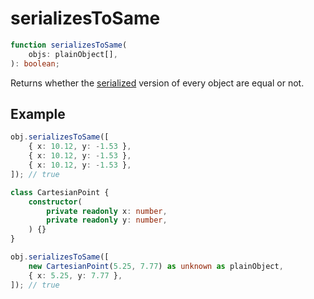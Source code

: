 # serializesToSame

```ts
function serializesToSame(
    objs: plainObject[],
): boolean;
```

Returns whether the [serialized](./serialize.md) version of every object are
equal or not.

## Example

```ts
obj.serializesToSame([
    { x: 10.12, y: -1.53 },
    { x: 10.12, y: -1.53 },
    { x: 10.12, y: -1.53 },
]); // true
```

```ts
class CartesianPoint {
    constructor(
        private readonly x: number,
        private readonly y: number,
    ) {}
}

obj.serializesToSame([
    new CartesianPoint(5.25, 7.77) as unknown as plainObject,
    { x: 5.25, y: 7.77 },
]); // true
```
